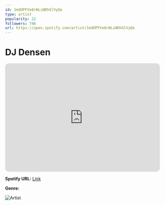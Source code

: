```yaml
---
id: 1mdOPFVe8rWLiWDhGlVyQe
type: artist
popularity: 22
followers: 746
url: https://open.spotify.com/artist/1mdOPFVe8rWLiWDhGlVyQe
---
```

# DJ Densen

<iframe style="border-radius:12px" src="https://open.spotify.com/embed/artist/1mdOPFVe8rWLiWDhGlVyQe" width="100%" height="352" frameBorder="0" allowfullscreen="" allow="autoplay; clipboard-write; encrypted-media; fullscreen; picture-in-picture" loading="lazy"></iframe>

**Spotify URL:** [Link](https://open.spotify.com/artist/1mdOPFVe8rWLiWDhGlVyQe)

**Genre:** 

![Artist](https://i.scdn.co/image/ab6761610000e5eb7e85cdaf7bcfe11c00f72ecc)
